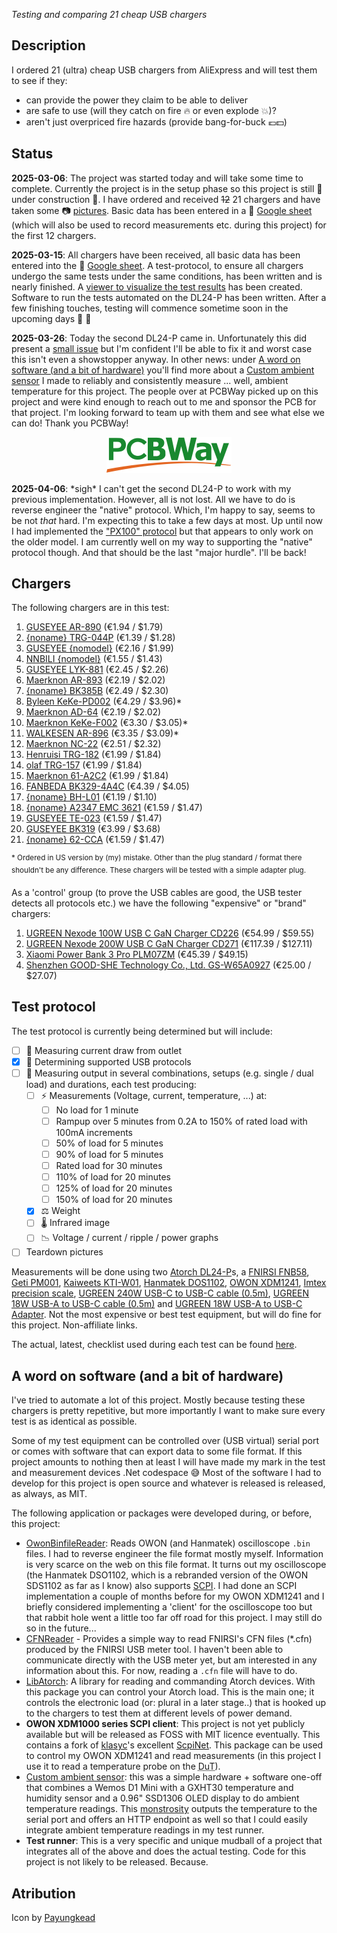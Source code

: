 *Testing and comparing 21 cheap USB chargers*

## Description

I ordered 21 (ultra) cheap USB chargers from AliExpress and will test them to see if they:

* can provide the power they claim to be able to deliver
* are safe to use (will they catch on fire 🔥 or even explode 💥)?
* aren't just overpriced fire hazards (provide bang-for-buck 💶💵)

## Status

**2025-03-06**: The project was started today and will take some time to complete. Currently the project is in the setup phase so this project is still 🚧 under construction 🚧. I have ordered and received ~~12~~ 21 chargers and have taken some 📷 [pictures](https://github.com/RobThree/ProjectCharger/tree/main/images). Basic data has been entered in a 📝 [Google sheet](https://docs.google.com/spreadsheets/d/1MLatioRcDbH1atz-dB_jMyGtM_djYzLRvWk6to6tpT4/edit?usp=sharing) (which will also be used to record measurements etc. during this project) for the first 12 chargers.

**2025-03-15**: All chargers have been received, all basic data has been entered into the 📝 [Google sheet](https://docs.google.com/spreadsheets/d/1MLatioRcDbH1atz-dB_jMyGtM_djYzLRvWk6to6tpT4/edit?usp=sharing). A test-protocol, to ensure all chargers undergo the same tests under the same conditions, has been written and is nearly finished. A [viewer to visualize the test results](/measurements/?data=example) has been created. Software to run the tests automated on the DL24-P has been written. After a few finishing touches, testing will commence sometime soon in the upcoming days 🎉 🚀

**2025-03-26**: Today the second DL24-P came in. Unfortunately this did present a [small issue](https://github.com/RobThree/LibAtorch/issues/1) but I'm confident I'll be able to fix it and worst case this isn't even a showstopper anyway. In other news: under [A word on software (and a bit of hardware)](#a-word-on-software-and-a-bit-of-hardware) you'll find more about a [Custom ambient sensor](https://github.com/RobThree/TemperatureDisplay) I made to reliably and consistently measure ... well, ambient temperature for this project. The people over at PCBWay picked up on this project and were kind enough to reach out to me and sponsor the PCB for that project. I'm looking forward to team up with them and see what else we can do! Thank you PCBWay!

<p align="center"><a href="https://www.pcbway.com/"><img src="images/pcbway-logo.svg" width="200"></a></p>

**2025-04-06**: \*sigh* I can't get the second DL24-P to work with my previous implementation. However, all is not lost. All we have to do is reverse engineer the "native" protocol. Which, I'm happy to say, seems to be not _that_ hard. I'm expecting this to take a few days at most. Up until now I had implemented the ["PX100" protocol](https://github.com/misdoro/Electronic_load_px100/blob/be917afdaf9b361c7a3b5b8457e706a63e4c65c8/protocol_PX-100_2_70.md) but that appears to only work on the older model. I am currently well on my way to supporting the "native" protocol though. And that should be the last "major hurdle". I'll be back!

## Chargers

The following chargers are in this test:

1. [GUSEYEE AR-890](https://www.aliexpress.com/item/1005006205253362.html) (€1.94 / $1.79)
2. [{noname} TRG-044P](https://www.aliexpress.com/item/1005006690280370.html) (€1.39 / $1.28)
3. [GUSEYEE {nomodel}](https://www.aliexpress.com/item/1005007817217545.html) (€2.16 / $1.99)
4. [NNBILI {nomodel}](https://www.aliexpress.com/item/1005007076973487.html) (€1.55 / $1.43)
5. [GUSEYEE LYK-881](https://www.aliexpress.com/item/1005006117746435.html) (€2.45 / $2.26)
6. [Maerknon AR-893](https://www.aliexpress.com/item/1005007540830401.html) (€2.19 / $2.02)
7. [{noname} BK385B](https://www.aliexpress.com/item/1005006359348866.html) (€2.49 / $2.30)
8. [Byleen KeKe-PD002](https://www.aliexpress.com/item/1005005029886272.html) (€4.29 / $3.96)*
9. [Maerknon AD-64](https://www.aliexpress.com/item/1005006968895855.html) (€2.19 / $2.02)
10. [Maerknon KeKe-F002](https://www.aliexpress.com/item/1005008273390175.html) (€3.30 / $3.05)*
11. [WALKESEN AR-896](https://www.aliexpress.com/item/1005008390068513.html) (€3.35 / $3.09)*
12. [Maerknon NC-22](https://www.aliexpress.com/item/1005007368774221.html) (€2.51 / $2.32)
13. [Henruisi TRG-182](https://www.aliexpress.com/item/1005007713351327.html) (€1.99 / $1.84)
14. [olaf TRG-157](https://www.aliexpress.com/item/1005005447292671.html) (€1.99 / $1.84)
15. [Maerknon  61-A2C2](https://www.aliexpress.com/item/1005006294291283.html) (€1.99 / $1.84)
16. [FANBEDA BK329-4A4C](https://www.aliexpress.com/item/1005007798517528.html) (€4.39 / $4.05)
17. [{noname} BH-L01](https://www.aliexpress.com/item/1005006603699489.html) (€1.19 / $1.10)
18. [{noname} A2347 EMC 3621](https://www.aliexpress.com/item/1005006469372442.html) (€1.59 / $1.47)
19. [GUSEYEE TE-023](https://www.aliexpress.com/item/1005007370796821.html) (€1.59 / $1.47)
20. [GUSEYEE BK319](https://www.aliexpress.com/item/1005007487685097.html) (€3.99 / $3.68)
21. [{noname} 62-CCA](https://www.aliexpress.com/item/1005005586923234.html) (€1.59 / $1.47)

<sup>* Ordered in US version by (my) mistake. Other than the plug standard / format there shouldn't be any difference. These chargers will be tested with a simple adapter plug.</sup>

As a 'control' group (to prove the USB cables are good, the USB tester detects all protocols etc.) we have the following "expensive" or "brand" chargers:

1. [UGREEN Nexode 100W USB C GaN Charger CD226](https://www.aliexpress.com/item/1005002529458406.html) (€54.99 / $59.55)
2. [UGREEN Nexode 200W USB C GaN Charger CD271](https://www.aliexpress.com/item/1005008473171077.html) (€117.39 / $127.11)
3. [Xiaomi Power Bank 3 Pro PLM07ZM](https://www.aliexpress.com/item/1005007232373605.html) (€45.39 / $49.15)
4. [Shenzhen GOOD-SHE Technology Co., Ltd. GS-W65A0927](http://www.good-she.com/web/index.php/product/index/g/e/id/278.html) (€25.00 / $27.07)

## Test protocol

The test protocol is currently being determined but will include:

- [ ] 🔌 Measuring current draw from outlet
- [x] 📱 Determining supported USB protocols
- [ ] 📐 Measuring output in several combinations, setups (e.g. single / dual load) and durations, each test producing:
    - [ ] ⚡ Measurements (Voltage, current, temperature, ...) at:
        - [ ] No load for 1 minute
        - [ ] Rampup over 5 minutes from 0.2A to 150% of rated load with 100mA increments
        - [ ] 50% of load for 5 minutes
        - [ ] 90% of load for 5 minutes
        - [ ] Rated load for 30 minutes
        - [ ] 110% of load for 20 minutes
        - [ ] 125% of load for 20 minutes
        - [ ] 150% of load for 20 minutes
    - [x] ⚖️ Weight
    - [ ] 🌡️ Infrared image
    - [ ] 📉 Voltage / current / ripple / power graphs
- [ ] Teardown pictures

Measurements will be done using two [Atorch DL24-P](http://en.atorch.cn/ProDetail.aspx?ProID=13)s, a [FNIRSI FNB58](https://www.fnirsi.com/products/fnb58), [Geti PM001](https://www.geti.eu/en/products/energy/power-consumption-meters/digital-energy-meter-geti-pm001), [Kaiweets KTI-W01](https://kaiweets.com/products/kti-w01-handheld-thermal-camera), [Hanmatek DOS1102](https://www.aliexpress.com/item/4000768225718.html), [OWON XDM1241](https://www.owon.com.hk/products_owon_4_1%7C2_digits_xdm1000_series_bench-type_digital_multimeter), [Imtex precision scale](https://www.bol.com/nl/nl/p/imtex-precisie-digitale-weegschaal-500-gram-x-001-gram/9300000074911968/), [UGREEN 240W USB-C to USB-C cable (0.5m)](https://www.amazon.com/UGREEN-Charging-Charger-Compatible-MacBook/dp/B0D1VMZQY4/ref=sr_1_1), [UGREEN 18W USB-A to USB-C cable (0.5m)](https://www.amazon.com/UGREEN-Braided-Charger-Compatible-Nintendo/dp/B07PP2RB25/ref=sr_1_2) and [UGREEN 18W USB-A to USB-C Adapter](https://www.amazon.com/UGREEN-Adapter-Charger-Connector-AirPods/dp/B0CZDQ8RMX/ref=sr_1_3). Not the most expensive or best test equipment, but will do fine for this project. Non-affiliate links.

The actual, latest, checklist used during each test can be found [here](https://docs.google.com/document/d/16yQ9Ut7cN_zhgGhayaSNGSPf_FatyJ9KrqO3Fal7ofQ/edit?usp=sharing).

## A word on software (and a bit of hardware)

I've tried to automate a lot of this project. Mostly because testing these chargers is pretty repetitive, but more importantly I want to make sure every test is as identical as possible.

Some of my test equipment can be controlled over (USB virtual) serial port or comes with software that can export data to some file format. If this project amounts to nothing then at least I will have made my mark in the test and measurement devices .Net codespace 😅 Most of the software I had to develop for this project is open source and whatever is released is released, as always, as MIT.

The following application or packages were developed during, or before, this project:

* [OwonBinfileReader](https://github.com/RobThree/OwonBinfileReader): Reads OWON (and Hanmatek) oscilloscope `.bin` files. I had to reverse engineer the file format mostly myself. Information is very scarce on the web on this file format. It turns out my oscilloscope (the Hanmatek DSO1102, which is a rebranded version of the OWON SDS1102 as far as I know) also supports [SCPI](https://en.wikipedia.org/wiki/Standard_Commands_for_Programmable_Instruments). I had done an SCPI implementation a couple of months before for my OWON XDM1241 and I briefly considered implementing a 'client' for the oscilloscope too but that rabbit hole went a little too far off road for this project. I may still do so in the future...
* [CFNReader](https://github.com/RobThree/CFNReader) - Provides a simple way to read FNIRSI's CFN files (*.cfn) produced by the FNIRSI USB meter tool. I haven't been able to communicate directly with the USB meter yet, but am interested in any information about this. For now, reading a `.cfn` file will have to do.
* [LibAtorch](https://github.com/RobThree/LibAtorch): A library for reading and commanding Atorch devices. With this package you can control your Atorch load. This is the main one; it controls the electronic load (or: plural in a later stage..) that is hooked up to the chargers to test them at different levels of power demand.
* **OWON XDM1000 series SCPI client**: This project is not yet publicly available but will be released as FOSS with MIT licence eventually. This contains a fork of [klasyc](https://github.com/klasyc)'s excellent [ScpiNet](https://github.com/klasyc/ScpiNet). This package can be used to control my OWON XDM1241 and read measurements (in this project I use it to read a temperature probe on the <abbr title="Device under Test">DuT</abbr>).
* [Custom ambient sensor](https://github.com/RobThree/TemperatureDisplay): this was a simple hardware + software one-off that combines a Wemos D1 Mini with a GXHT30 temperature and humidity sensor and a 0.96" SSD1306 OLED display to do ambient temperature readings. This [monstrosity](https://raw.githubusercontent.com/RobThree/TemperatureDisplay/refs/heads/main/example.jpg) outputs the temperature to the serial port and offers an HTTP endpoint as well so that I could easily integrate ambient temperature readings in my test runner.
* **Test runner**: This is a very specific and unique mudball of a project that integrates all of the above and does the actual testing. Code for this project is not likely to be released. Because.

## Atribution

Icon by [Payungkead](https://www.freepik.com/icon/usb_1664704)